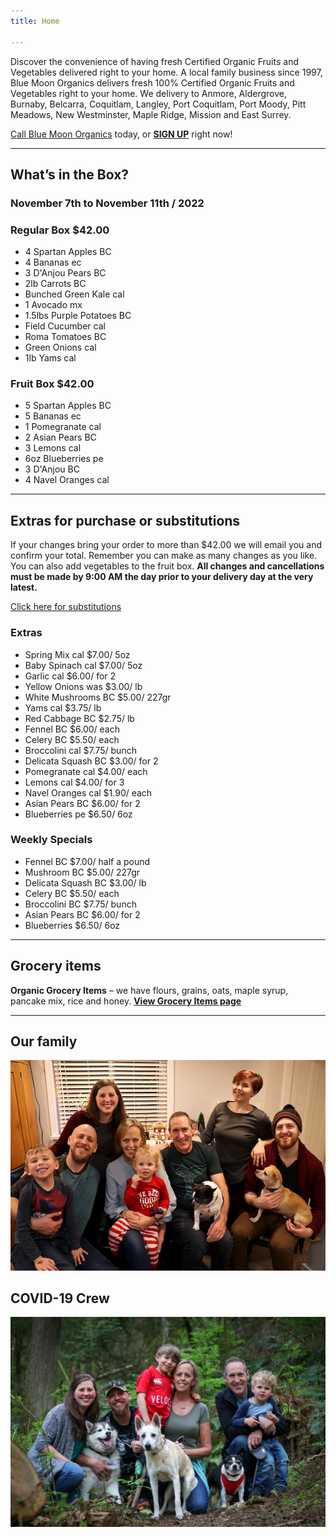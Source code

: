 ```yaml
---
title: Home

---
```

Discover the convenience of having fresh Certified Organic Fruits and Vegetables delivered right to your home. A local family business since 1997, Blue Moon Organics delivers fresh 100% Certified Organic Fruits and Vegetables right to your home. We delivery to Anmore, Aldergrove, Burnaby, Belcarra, Coquitlam, Langley, Port Coquitlam, Port Moody, Pitt Meadows, New Westminster, Maple Ridge, Mission and East Surrey.

[Call Blue Moon Organics](/contact) today, or [**SIGN UP**](/sign-up) right now!

***

## What’s in the Box?

### **November 7th to November 11th / 2022**

### Regular Box $42.00

* 4 Spartan Apples  BC
* 4 Bananas  ec
* 3 D'Anjou Pears  BC
* 2lb Carrots  BC
* Bunched Green Kale  cal
* 1 Avocado  mx
* 1.5lbs Purple Potatoes  BC
* Field Cucumber  cal
* Roma Tomatoes  BC
* Green Onions  cal
* 1lb Yams  cal

### Fruit Box $42.00

* 5 Spartan Apples  BC
* 5 Bananas  ec
* 1 Pomegranate  cal
* 2 Asian Pears  BC
* 3 Lemons  cal
* 6oz Blueberries  pe
* 3 D'Anjou  BC
* 4 Navel Oranges  cal

***

## Extras for purchase or substitutions

If your changes bring your order to more than $42.00 we will email you and confirm your total. Remember you can make as many changes as you like. You can also add vegetables to the fruit box. **All changes and cancellations must be made by 9:00 AM the day prior to your delivery day at the very latest.**

[Click here for substitutions](/substitutions "Click here for substitutions")

### Extras

* Spring Mix  cal  $7.00/ 5oz
* Baby Spinach  cal  $7.00/ 5oz
* Garlic  cal  $6.00/ for 2
* Yellow Onions  was  $3.00/ lb
* White Mushrooms  BC $5.00/ 227gr
* Yams  cal  $3.75/ lb
* Red Cabbage  BC  $2.75/ lb
* Fennel  BC  $6.00/ each
* Celery  BC  $5.50/ each
* Broccolini  cal  $7.75/ bunch
* Delicata Squash  BC  $3.00/ for 2
* Pomegranate  cal  $4.00/ each
* Lemons  cal  $4.00/ for 3
* Navel Oranges  cal  $1.90/ each
* Asian Pears  BC  $6.00/ for 2
* Blueberries  pe  $6.50/ 6oz

### Weekly Specials

* Fennel  BC  $7.00/ half a pound
* Mushroom  BC   $5.00/ 227gr
* Delicata Squash  BC  $3.00/ lb
* Celery  BC   $5.50/ each
* Broccolini  BC  $7.75/ bunch
* Asian Pears  BC  $6.00/ for 2
* Blueberries   $6.50/ 6oz

***

## Grocery items

**Organic Grocery Items** – we have flours, grains, oats, maple syrup, pancake mix, rice and honey. [**View Grocery Items page**](/groceries)

***

## Our family

![Our family.](./uploads/IMG_1376-copy.jpg "Our family")

## COVID-19 Crew

![COVID-19 crew.](./uploads/covid.jpg "COVID-19 crew")